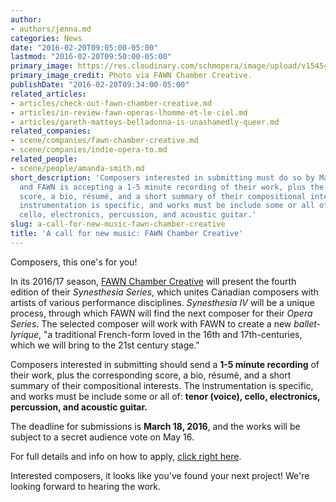 ```yaml
---
author:
- authors/jenna.md
categories: News
date: "2016-02-20T09:05:00-05:00"
lastmod: "2016-02-20T09:50:00-05:00"
primary_image: https://res.cloudinary.com/schmopera/image/upload/v1545409169/media/webhook-uploads/1455977947882/2016-02-20---FAWN-light-dimmer---square.jpg.jpg
primary_image_credit: Photo via FAWN Chamber Creative.
publishDate: "2016-02-20T09:34:00-05:00"
related_articles:
- articles/check-out-fawn-chamber-creative.md
- articles/in-review-fawn-operas-lhomme-et-le-ciel.md
- articles/gareth-matteys-belladonna-is-unashamedly-queer.md
related_companies:
- scene/companies/fawn-chamber-creative.md
- scene/companies/indie-opera-to.md
related_people:
- scene/people/amanda-smith.md
short_description: 'Composers interested in submitting must do so by March 18, 2016,
  and FAWN is accepting a 1-5 minute recording of their work, plus the corresponding
  score, a bio, résumé, and a short summary of their compositional interests. The
  instrumentation is specific, and works must be include some or all of: tenor (voice),
  cello, electronics, percussion, and acoustic guitar.'
slug: a-call-for-new-music-fawn-chamber-creative
title: 'A call for new music: FAWN Chamber Creative'
---
```


Composers, this one's for you!

In its 2016/17 season, [FAWN Chamber Creative](/scene/people/fawn-chamber-creative/) will present the fourth edition of their *Synesthesia Series*, which unites Canadian composers with artists of various performance disciplines. *Synesthesia IV* will be a unique process, through which FAWN will find the next composer for their *Opera Series*. The selected composer will work with FAWN to create a new *ballet-lyrique*, "a traditional French-form loved in the 16th and 17th-centuries, which we will bring to the 21st century stage."

Composers interested in submitting should send a **1-5 minute recording** of their work, plus the corresponding score, a bio, résumé, and a short summary of their compositional interests. The instrumentation is specific, and works must be include some or all of: **tenor (voice), cello, electronics, percussion, and acoustic guitar.**

The deadline for submissions is **March 18, 2016**, and the works will be subject to a secret audience vote on May 16.

For full details and info on how to apply, [click right here](http://www.fawnchambercreative.com/fawn-call-for-submissions_synesthesia/).

Interested composers, it looks like you've found your next project! We're looking forward to hearing the work.


